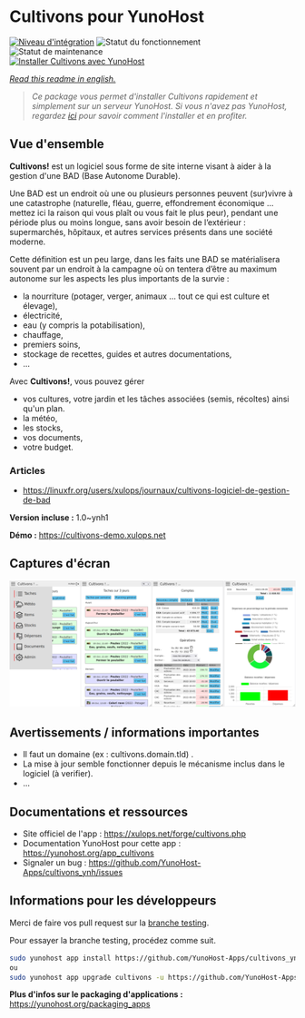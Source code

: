 <!--
N.B.: This README was automatically generated by https://github.com/YunoHost/apps/tree/master/tools/README-generator
It shall NOT be edited by hand.
-->

# Cultivons pour YunoHost

[![Niveau d'intégration](https://dash.yunohost.org/integration/cultivons.svg)](https://dash.yunohost.org/appci/app/cultivons) ![Statut du fonctionnement](https://ci-apps.yunohost.org/ci/badges/cultivons.status.svg) ![Statut de maintenance](https://ci-apps.yunohost.org/ci/badges/cultivons.maintain.svg)  
[![Installer Cultivons avec YunoHost](https://install-app.yunohost.org/install-with-yunohost.svg)](https://install-app.yunohost.org/?app=cultivons)

*[Read this readme in english.](./README.md)*

> *Ce package vous permet d'installer Cultivons rapidement et simplement sur un serveur YunoHost.
Si vous n'avez pas YunoHost, regardez [ici](https://yunohost.org/#/install) pour savoir comment l'installer et en profiter.*

## Vue d'ensemble

__Cultivons!__ est un logiciel sous forme de site interne visant à aider à la gestion d'une BAD (Base Autonome Durable).

Une BAD est un endroit où une ou plusieurs personnes peuvent (sur)vivre à une catastrophe (naturelle, fléau, guerre, effondrement économique … mettez ici la raison qui vous plaît ou vous fait le plus peur), pendant une période plus ou moins longue, sans avoir besoin de l’extérieur : supermarchés, hôpitaux, et autres services présents dans une société moderne.

Cette définition est un peu large, dans les faits une BAD se matérialisera souvent par un endroit à la campagne où on tentera d’être au maximum autonome sur les aspects les plus importants de la survie :

- la nourriture (potager, verger, animaux … tout ce qui est culture et élevage),
- électricité,
- eau (y compris la potabilisation),
- chauffage,
- premiers soins,
- stockage de recettes, guides et autres documentations,
- ...

Avec __Cultivons!__, vous pouvez gérer 
- vos cultures, votre jardin et les tâches associées (semis, récoltes) ainsi qu'un plan.
- la météo,
- les stocks,
- vos documents,
- votre budget.

### Articles
- https://linuxfr.org/users/xulops/journaux/cultivons-logiciel-de-gestion-de-bad


**Version incluse :** 1.0~ynh1

**Démo :** https://cultivons-demo.xulops.net

## Captures d'écran

![Capture d'écran de Cultivons](./doc/screenshots/cultivonsfull.png)

## Avertissements / informations importantes

- Il faut un domaine (ex : cultivons.domain.tld) .
- La mise à jour semble fonctionner depuis le mécanisme inclus dans le logiciel (à verifier).
- ...

## Documentations et ressources

* Site officiel de l'app : <https://xulops.net/forge/cultivons.php>
* Documentation YunoHost pour cette app : <https://yunohost.org/app_cultivons>
* Signaler un bug : <https://github.com/YunoHost-Apps/cultivons_ynh/issues>

## Informations pour les développeurs

Merci de faire vos pull request sur la [branche testing](https://github.com/YunoHost-Apps/cultivons_ynh/tree/testing).

Pour essayer la branche testing, procédez comme suit.

``` bash
sudo yunohost app install https://github.com/YunoHost-Apps/cultivons_ynh/tree/testing --debug
ou
sudo yunohost app upgrade cultivons -u https://github.com/YunoHost-Apps/cultivons_ynh/tree/testing --debug
```

**Plus d'infos sur le packaging d'applications :** <https://yunohost.org/packaging_apps>
